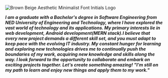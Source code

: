 ![Brown   Beige Aesthetic Minimalist Font Initials Logo](https://github.com/ZainabKashif/ZainabKashif/assets/81070169/2f10f2c8-9f77-471c-9c8c-8d31a89bd961)

*__I am a graduate with a Bachelor's degree in Software Engineering from NED University of Engineering and Technology, where I have explored the vast world of technology and its applications. My primary interests lie in web development, Android development(MERN stack).I believe that every new project demands a different skill set, and you must adapt to keep pace with the evolving IT industry. My constant hunger for learning and exploring new technologies drives me to continually push the boundaries of my work, acquiring new knowledge and skills along the way. I look forward to the opportunity to collaborate and embark on exciting projects together. Let's create something amazing!
"I'm still on my path to learn and enjoy new things and apply them to my work."__*
